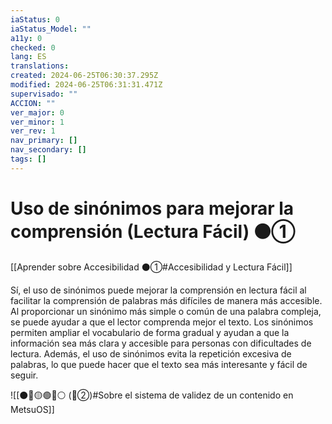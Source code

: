 ```yaml
---
iaStatus: 0
iaStatus_Model: ""
a11y: 0
checked: 0
lang: ES
translations: 
created: 2024-06-25T06:30:37.295Z
modified: 2024-06-25T06:31:31.471Z
supervisado: ""
ACCION: ""
ver_major: 0
ver_minor: 1
ver_rev: 1
nav_primary: []
nav_secondary: []
tags: []
---
```

# Uso de sinónimos para mejorar la comprensión (Lectura Fácil) ⚫①

[[Aprender sobre Accesibilidad ⚫①#Accesibilidad y Lectura Fácil]]

Sí, el uso de sinónimos puede mejorar la comprensión en lectura fácil al facilitar la comprensión de palabras más difíciles de manera más accesible. Al proporcionar un sinónimo más simple o común de una palabra compleja, se puede ayudar a que el lector comprenda mejor el texto. Los sinónimos permiten ampliar el vocabulario de forma gradual y ayudan a que la información sea más clara y accesible para personas con dificultades de lectura. Además, el uso de sinónimos evita la repetición excesiva de palabras, lo que puede hacer que el texto sea más interesante y fácil de seguir.

![[⚫🔴🟡🟢🔵⚪ (🔴②)#Sobre el sistema de validez de un contenido en MetsuOS]]